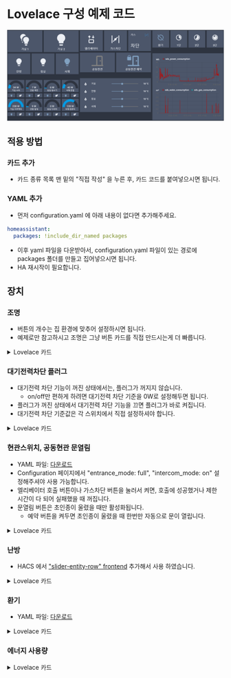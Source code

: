 # Lovelace 구성 예제 코드

![Lovelace 구성 예제](images/lovelace_example.png)

## 적용 방법

### 카드 추가
* 카드 종류 목록 맨 밑의 "직접 작성" 을 누른 후, 카드 코드를 붙여넣으시면 됩니다.

### YAML 추가
* 먼저 configuration.yaml 에 아래 내용이 없다면 추가해주세요.
```yaml
homeassistant:
  packages: !include_dir_named packages
```
* 이후 yaml 파일을 다운받아서, configuration.yaml 파일이 있는 경로에 packages 폴더를 만들고 집어넣으시면 됩니다.
* HA 재시작이 필요합니다.

## 장치

### 조명

* 버튼의 개수는 집 환경에 맞추어 설정하시면 됩니다.
* 예제로만 참고하시고 조명은 그냥 버튼 카드를 직접 만드시는게 더 빠릅니다.

<details markdown="1">
<summary>Lovelace 카드</summary>

```yaml
cards:
  - cards:
      - entity: light.sds_light_1
        hold_action:
          action: more-info
        icon: 'mdi:lightbulb-multiple'
        icon_height: 100px
        name: 거실 1
        tap_action:
          action: toggle
        type: button
      - entity: light.sds_light_2
        hold_action:
          action: more-info
        icon_height: 100px
        name: 거실 2
        tap_action:
          action: toggle
        type: button
    type: horizontal-stack
  - cards:
      - entity: light.sds_light_3
        hold_action:
          action: more-info
        icon_height: 100px
        name: 안방
        tap_action:
          action: toggle
        type: button
      - entity: light.sds_light_4
        hold_action:
          action: more-info
        icon_height: 100px
        name: 침실
        tap_action:
          action: toggle
        type: button
      - entity: light.sds_light_5
        hold_action:
          action: more-info
        icon_height: 100px
        name: 서재
        tap_action:
          action: toggle
        type: button
    type: horizontal-stack
  - height: 20
    type: 'custom:gap-card'
type: vertical-stack
```
</details>

### 대기전력차단 플러그

* 대기전력 차단 기능이 꺼진 상태에서는, 플러그가 꺼지지 않습니다.
    * on/off만 편하게 하려면 대기전력 차단 기준을 0W로 설정해두면 됩니다.
* 플러그가 꺼진 상태에서 대기전력 차단 기능을 끄면 플러그가 바로 켜집니다.
* 대기전력 차단 기준값은 각 스위치에서 직접 설정하셔야 합니다.

<details markdown="1">
<summary>Lovelace 카드</summary>

```yaml
cards:
  - cards:
      - entity: sensor.sds_plug_1_power_usage
        max: 200
        min: 0
        name: 거실 소파
        type: gauge
      - entity: sensor.sds_plug_3_power_usage
        max: 200
        min: 0
        name: 안방 벽면
        type: gauge
      - entity: sensor.sds_plug_5_power_usage
        max: 200
        min: 0
        name: 침실 청소기
        type: gauge
      - entity: sensor.sds_plug_7_power_usage
        max: 200
        min: 0
        name: 서재 문옆
        type: gauge
    type: horizontal-stack
  - cards:
      - entity: switch.sds_plug_1
        show_icon: true
        show_name: false
        tap_action:
          action: toggle
        type: button
      - entity: switch.sds_plug_1_standby_cutoff
        icon: 'mdi:leaf'
        show_icon: true
        show_name: false
        tap_action:
          action: toggle
        type: button
      - entity: switch.sds_plug_3
        show_icon: true
        show_name: false
        tap_action:
          action: toggle
        type: button
      - entity: switch.sds_plug_3_standby_cutoff
        icon: 'mdi:leaf'
        show_icon: true
        show_name: false
        tap_action:
          action: toggle
        type: button
      - entity: switch.sds_plug_5
        show_icon: true
        show_name: false
        tap_action:
          action: toggle
        type: button
      - entity: switch.sds_plug_5_standby_cutoff
        icon: 'mdi:leaf'
        show_icon: true
        show_name: false
        tap_action:
          action: toggle
        type: button
      - entity: switch.sds_plug_7
        show_icon: true
        show_name: false
        tap_action:
          action: toggle
        type: button
      - entity: switch.sds_plug_7_standby_cutoff
        icon: 'mdi:leaf'
        show_icon: true
        show_name: false
        tap_action:
          action: toggle
        type: button
    type: horizontal-stack
  - cards:
      - entity: sensor.sds_plug_2_power_usage
        max: 200
        min: 0
        name: 거실 프로젝터
        type: gauge
      - entity: sensor.sds_plug_4_power_usage
        max: 200
        min: 0
        name: 안방 침대
        type: gauge
      - entity: sensor.sds_plug_6_power_usage
        max: 200
        min: 0
        name: 침실 다리미
        type: gauge
      - entity: sensor.sds_plug_8_power_usage
        max: 200
        min: 0
        name: 서재 컴퓨터
        type: gauge
    type: horizontal-stack
  - cards:
      - entity: switch.sds_plug_2
        show_icon: true
        show_name: false
        tap_action:
          action: toggle
        type: button
      - entity: switch.sds_plug_2_standby_cutoff
        icon: 'mdi:leaf'
        show_icon: true
        show_name: false
        tap_action:
          action: toggle
        type: button
      - entity: switch.sds_plug_4
        show_icon: true
        show_name: false
        tap_action:
          action: toggle
        type: button
      - entity: switch.sds_plug_4_standby_cutoff
        icon: 'mdi:leaf'
        show_icon: true
        show_name: false
        tap_action:
          action: toggle
        type: button
      - entity: switch.sds_plug_6
        show_icon: true
        show_name: false
        tap_action:
          action: toggle
        type: button
      - entity: switch.sds_plug_6_standby_cutoff
        icon: 'mdi:leaf'
        show_icon: true
        show_name: false
        tap_action:
          action: toggle
        type: button
      - entity: switch.sds_plug_8
        show_icon: true
        show_name: false
        tap_action:
          action: toggle
        type: button
      - entity: switch.sds_plug_8_standby_cutoff
        icon: 'mdi:leaf'
        show_icon: true
        show_name: false
        tap_action:
          action: toggle
        type: button
    type: horizontal-stack
type: vertical-stack
```

</details>

### 현관스위치, 공동현관 문열림

* YAML 파일: [다운로드](yaml/intercom.yaml)
* Configuration 페이지에서 "entrance_mode: full", "intercom_mode: on" 설정해주셔야 사용 가능합니다.
* 엘리베이터 호출 버튼이나 가스차단 버튼을 눌러서 켜면, 호출에 성공했거나 제한 시간이 다 되어 실패했을 때 꺼집니다.
* 문열림 버튼은 초인종이 울렸을 때만 활성화됩니다.
    * 예약 버튼을 켜두면 초인종이 울렸을 때 한번만 자동으로 문이 열립니다.

<details markdown="1">
<summary>Lovelace 카드</summary>

```yaml
cards:
  - cards:
      - entity: switch.sds_elevator
        hold_action:
          action: more-info
        name: 엘리베이터
        show_icon: true
        show_name: true
        tap_action:
          action: toggle
        type: button
        icon_height: 100px
      - entity: switch.sds_gas_cutoff
        hold_action:
          action: more-info
        name: 가스차단
        show_icon: true
        show_name: true
        tap_action:
          action: toggle
        type: button
        icon_height: 100px
      - entity: sensor.sds_gas_valve_1
        name: 가스
        type: entity
    type: horizontal-stack
  - type: horizontal-stack
    cards:
      - entity: switch.sds_intercom_public
        hold_action:
          action: more-info
        show_icon: true
        show_name: true
        tap_action:
          action: toggle
        type: button
        name: 공동현관
      - entity: input_boolean.reserve_public_open
        hold_action:
          action: more-info
        show_icon: true
        show_name: true
        tap_action:
          action: toggle
        type: button
  - height: 20
    type: 'custom:gap-card'
type: vertical-stack
```

</details>

### 난방

* HACS 에서 ["slider-entity-row" frontend](https://github.com/thomasloven/lovelace-slider-entity-row) 추가해서 사용 하였습니다.

<details markdown="1">
<summary>Lovelace 카드</summary>

```yaml
entities:
  - entity: climate.sds_thermostat_1
    icon: 'mdi:fire'
    name: 거실
    type: 'custom:slider-entity-row'
  - entity: climate.sds_thermostat_2
    icon: 'mdi:fire'
    name: 안방
    type: 'custom:slider-entity-row'
  - entity: climate.sds_thermostat_3
    icon: 'mdi:fire'
    name: 침실
    type: 'custom:slider-entity-row'
  - entity: climate.sds_thermostat_4
    icon: 'mdi:fire'
    name: 서재
    type: 'custom:slider-entity-row'
show_header_toggle: false
type: entities
```

</details>

### 환기

* YAML 파일: [다운로드](yaml/intercom.yaml)

<details markdown="1">
<summary>Lovelace 카드</summary>

```yaml
cards:
  - cards:
      - entity: switch.fan_off
        hold_action:
          action: more-info
        icon_height: 80px
        show_icon: true
        show_name: true
        tap_action:
          action: toggle
        type: button
      - entity: switch.fan_low
        hold_action:
          action: more-info
        icon_height: 80px
        show_icon: true
        show_name: true
        tap_action:
          action: toggle
        type: button
      - entity: switch.fan_medium
        hold_action:
          action: more-info
        icon_height: 80px
        show_icon: true
        show_name: true
        tap_action:
          action: toggle
        type: button
      - entity: switch.fan_high
        hold_action:
          action: more-info
        icon_height: 80px
        show_icon: true
        show_name: true
        tap_action:
          action: toggle
        type: button
    type: horizontal-stack
  - height: 20
    type: 'custom:gap-card'
type: vertical-stack
```

</details>

### 에너지 사용량

<details markdown="1">
<summary>Lovelace 카드</summary>

```yaml
entities:
  - entity: sensor.sds_power_consumption
  - entity: sensor.sds_water_consumption
  - entity: sensor.sds_gas_consumption
hours_to_show: 24
refresh_interval: 0
type: history-graph
```

</details>
